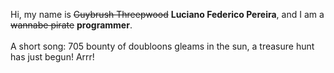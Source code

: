 Hi, my name is ~~Guybrush Threepwood~~ **Luciano Federico Pereira**, and I am a ~~wannabe pirate~~ **programmer**.<br><br>A short song: 705 bounty of doubloons gleams in the sun, a treasure hunt has just begun! Arrr!
